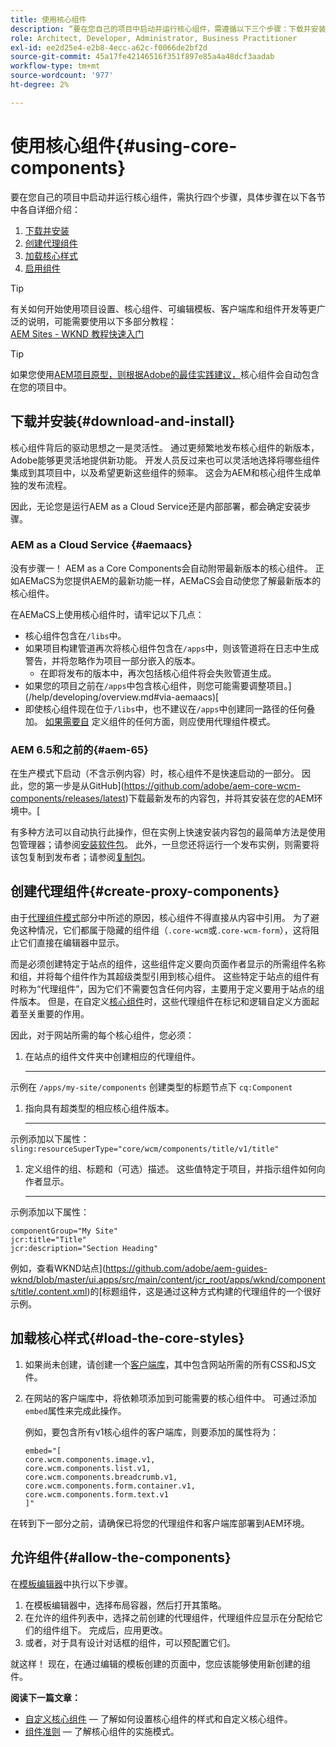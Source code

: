```yaml
---
title: 使用核心组件
description: “要在您自己的项目中启动并运行核心组件，需遵循以下三个步骤：下载并安装、创建代理组件、加载核心样式，以及允许模板上的组件。”
role: Architect, Developer, Administrator, Business Practitioner
exl-id: ee2d25e4-e2b8-4ecc-a62c-f0066de2bf2d
source-git-commit: 45a17fe42146516f351f897e85a4a48dcf3aadab
workflow-type: tm+mt
source-wordcount: '977'
ht-degree: 2%

---
```


# 使用核心组件{#using-core-components}

要在您自己的项目中启动并运行核心组件，需执行四个步骤，具体步骤在以下各节中各自详细介绍：

1. [下载并安装](#download-and-install)
1. [创建代理组件](#create-proxy-components)
1. [加载核心样式](#load-the-core-styles)
1. [启用组件](#allow-the-components)

>[!TIP]
>
>有关如何开始使用项目设置、核心组件、可编辑模板、客户端库和组件开发等更广泛的说明，可能需要使用以下多部分教程：\
>[AEM Sites - WKND 教程快速入门](https://docs.adobe.com/content/help/en/experience-manager-learn/getting-started-wknd-tutorial-develop/overview.html)

>[!TIP]
>
>如果您使用[AEM项目原型，则根据Adobe的最佳实践建议，](/help/developing/archetype/overview.md)核心组件会自动包含在您的项目中。

## 下载并安装{#download-and-install}

核心组件背后的驱动思想之一是灵活性。 通过更频繁地发布核心组件的新版本，Adobe能够更灵活地提供新功能。 开发人员反过来也可以灵活地选择将哪些组件集成到其项目中，以及希望更新这些组件的频率。 这会为AEM和核心组件生成单独的发布流程。

因此，无论您是运行AEM as a Cloud Service还是内部部署，都会确定安装步骤。

### AEM as a Cloud Service {#aemaacs}

没有步骤一！ AEM as a Core Components会自动附带最新版本的核心组件。 正如AEMaCS为您提供AEM的最新功能一样，AEMaCS会自动使您了解最新版本的核心组件。

在AEMaCS上使用核心组件时，请牢记以下几点：

* 核心组件包含在`/libs`中。
* 如果项目构建管道再次将核心组件包含在`/apps`中，则该管道将在日志中生成警告，并将忽略作为项目一部分嵌入的版本。
   * 在即将发布的版本中，再次包括核心组件将会失败管道生成。
* 如果您的项目之前在`/apps`中包含核心组件，则您可能需要调整项目。](/help/developing/overview.md#via-aemaacs)[
* 即使核心组件现在位于`/libs`中，也不建议在`/apps`中创建同一路径的任何叠加。 [如果需要自](/help/developing/guidelines.md#proxy-component-pattern) 定义组件的任何方面，则应使用代理组件模式。

### AEM 6.5和之前的{#aem-65}

在生产模式下启动（不含示例内容）时，核心组件不是快速启动的一部分。 因此，您的第一步是从GitHub](https://github.com/adobe/aem-core-wcm-components/releases/latest)下载最新发布的内容包，并将其安装在您的AEM环境中。[

有多种方法可以自动执行此操作，但在实例上快速安装内容包的最简单方法是使用包管理器；请参阅[安装软件包](https://docs.adobe.com/content/help/en/experience-manager-65/administering/contentmanagement/package-manager.html#installing-packages)。 此外，一旦您还将运行一个发布实例，则需要将该包复制到发布者；请参阅[复制包](https://docs.adobe.com/content/help/en/experience-manager-65/administering/contentmanagement/package-manager.html#replicating-packages)。

## 创建代理组件{#create-proxy-components}

由于[代理组件模式](/help/developing/guidelines.md#proxy-component-pattern)部分中所述的原因，核心组件不得直接从内容中引用。 为了避免这种情况，它们都属于隐藏的组件组（`.core-wcm`或`.core-wcm-form`），这将阻止它们直接在编辑器中显示。

而是必须创建特定于站点的组件，这些组件定义要向页面作者显示的所需组件名称和组，并将每个组件作为其超级类型引用到核心组件。 这些特定于站点的组件有时称为“代理组件”，因为它们不需要包含任何内容，主要用于定义要用于站点的组件版本。 但是，在自定义[核心组件](/help/developing/customizing.md)时，这些代理组件在标记和逻辑自定义方面起着至关重要的作用。

因此，对于网站所需的每个核心组件，您必须：

1. 在站点的组件文件夹中创建相应的代理组件。

   ****
示例在 `/apps/my-site/components` 创建类型的标题节点下  `cq:Component`

1. 指向具有超类型的相应核心组件版本。

   ****
示例添加以下属性：\
   `sling:resourceSuperType="core/wcm/components/title/v1/title"`

1. 定义组件的组、标题和（可选）描述。 这些值特定于项目，并指示组件如何向作者显示。

   ****
示例添加以下属性：

   ```shell
   componentGroup="My Site"
   jcr:title="Title"  
   jcr:description="Section Heading"
   ```

例如，查看WKND站点](https://github.com/adobe/aem-guides-wknd/blob/master/ui.apps/src/main/content/jcr_root/apps/wknd/components/title/.content.xml)的[标题组件，这是通过这种方式构建的代理组件的一个很好示例。

## 加载核心样式{#load-the-core-styles}

1. 如果尚未创建，请创建一个[客户端库](https://experienceleague.adobe.com/docs/experience-manager-cloud-service/implementing/developing/full-stack/clientlibs.html)，其中包含网站所需的所有CSS和JS文件。
1. 在网站的客户端库中，将依赖项添加到可能需要的核心组件中。 可通过添加`embed`属性来完成此操作。

   例如，要包含所有v1核心组件的客户端库，则要添加的属性将为：

   ```shell
   embed="[  
   core.wcm.components.image.v1,  
   core.wcm.components.list.v1,  
   core.wcm.components.breadcrumb.v1,  
   core.wcm.components.form.container.v1,  
   core.wcm.components.form.text.v1  
   ]"
   ```

在转到下一部分之前，请确保已将您的代理组件和客户端库部署到AEM环境。

## 允许组件{#allow-the-components}

在[模板编辑器](https://docs.adobe.com/content/help/en/experience-manager-cloud-service/sites/authoring/features/templates.html)中执行以下步骤。

1. 在模板编辑器中，选择布局容器，然后打开其策略。
1. 在允许的组件列表中，选择之前创建的代理组件，代理组件应显示在分配给它们的组件组下。 完成后，应用更改。
1. 或者，对于具有设计对话框的组件，可以预配置它们。

就这样！ 现在，在通过编辑的模板创建的页面中，您应该能够使用新创建的组件。

**阅读下一篇文章：**

* [自定义核心组件](/help/developing/customizing.md)  — 了解如何设置核心组件的样式和自定义核心组件。
* [组件准则](/help/developing/guidelines.md)  — 了解核心组件的实施模式。
